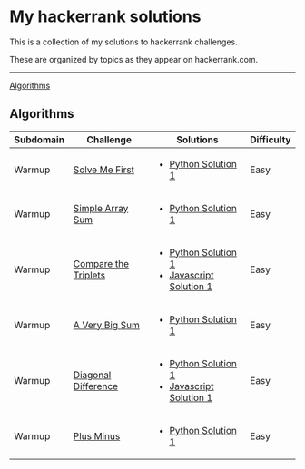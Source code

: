 # My hackerrank solutions

This is a collection of my solutions to hackerrank challenges.

These are organized by topics as they appear on hackerrank.com.

---

[Algorithms](#algorithms)

## Algorithms

| Subdomain | Challenge | Solutions | Difficulty |
| -- | -- | -- | -- |
| Warmup | [Solve Me First](https://www.hackerrank.com/challenges/solve-me-first/problem) | <ul><li>[Python Solution 1](algorithms/solve_me_first.py)</li></ul> | Easy |
| Warmup | [Simple Array Sum](https://www.hackerrank.com/challenges/simple-array-sum/problem) | <ul><li>[Python Solution 1](algorithms/simple_array_sum.py)</li></ul> | Easy |
| Warmup | [Compare the Triplets](https://www.hackerrank.com/challenges/compare-the-triplets/problem) | <ul><li>[Python Solution 1](algorithms/compare_triplets.py)</li><li>[Javascript Solution 1](algorithms/compare_triplets.js)</li></ul> | Easy |
| Warmup | [A Very Big Sum](https://www.hackerrank.com/challenges/a-very-big-sum/problem) | <ul><li>[Python Solution 1](algorithms/a_very_big_sum.py)</li></ul> | Easy |
| Warmup | [Diagonal Difference](https://www.hackerrank.com/challenges/diagonal-difference/problem) | <ul><li>[Python Solution 1](algorithms/diagonal_difference.py)</li><li>[Javascript Solution 1](algorithms/diagonal_difference.js)</li></ul> | Easy |
| Warmup | [Plus Minus](https://www.hackerrank.com/challenges/plus-minus/problem) | <ul><li>[Python Solution 1](algorithms/plus_minus.py)</li></ul> | Easy |